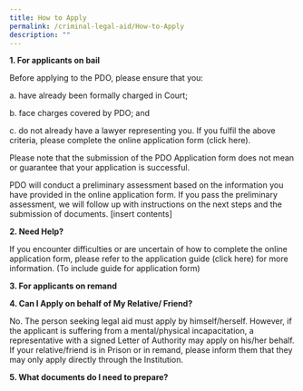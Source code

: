 ```yaml
---
title: How to Apply
permalink: /criminal-legal-aid/How-to-Apply
description: ""
---
```

**1. For applicants on bail**

Before applying to the PDO, please ensure that you:

a.	have already been formally charged in Court;

b.	face charges covered by PDO; and

c.	do not already have a lawyer representing you.
If you fulfil the above criteria, please complete the online application form (click here).

Please note that the submission of the PDO Application form does not mean or guarantee that your application is successful.

PDO will conduct a preliminary assessment based on the information you have provided in the online application form. If you pass the preliminary assessment, we will follow up with instructions on the next steps and the submission of documents. 
[insert contents]
	
**2. Need Help?**

If you encounter difficulties or are uncertain of how to complete the online application form, please refer to the application guide (click here) for more information. 
(To include guide for application form)

**3. For applicants on remand**
 
	
**4. Can I Apply on behalf of My Relative/ Friend?**
	
No. The person seeking legal aid must apply by himself/herself. However, if the applicant is suffering from a mental/physical incapacitation, a representative with a signed Letter of Authority may apply on his/her behalf.
If your relative/friend is in Prison or in remand, please inform them that they may only apply directly through the Institution. 

**5. What documents do I need to prepare?**
 
